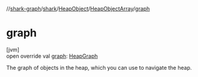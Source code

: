 //[shark-graph](../../../../index.md)/[shark](../../index.md)/[HeapObject](../index.md)/[HeapObjectArray](index.md)/[graph](graph.md)

# graph

[jvm]\
open override val [graph](graph.md): [HeapGraph](../../-heap-graph/index.md)

The graph of objects in the heap, which you can use to navigate the heap.
